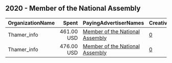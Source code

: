 ## 2020 - Member of the National Assembly 
|OrganizationName|Spent|PayingAdvertiserNames|CreativeUrls|Impressions|Genders|AgeBrackets|CountryCodes|BillingAddresses|CandidateBallotInformation|
|:---|---:|:---|:---|---:|:---|:---|:---|:---|:---|
|Thamer_info|461.00 USD|[Member of the National Assembly](2020/Member_of_the_National_Assembly.md)|[0](https://www.snap.com/political-ads/asset/9656af512fb898da701fb306930fe2d65b57aa64cdd98207aeac0b9164058d30?mediaType=mp4)|371,137||17+|kuwait|"Ardiya ,Farwaniya,2001,KW"||
|Thamer_info|476.00 USD|[Member of the National Assembly](2020/Member_of_the_National_Assembly.md)|[0](https://www.snap.com/political-ads/asset/d363149ab73a8174983c7b2eca0adbac4185f6fb0417211bdf0d60b83815f03c?mediaType=mp4)|392,107||17+|kuwait|"Ardiya ,Farwaniya,2001,KW"||
